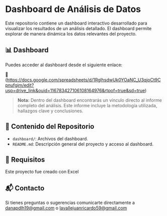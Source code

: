 # Dashboard de Análisis de Datos

Este repositorio contiene un dashboard interactivo desarrollado para visualizar los resultados de un análisis detallado. El dashboard permite explorar de manera dinámica los datos relevantes del proyecto.

## 📊 Dashboard

Puedes acceder al dashboard desde el siguiente enlace:

🔗 (https://docs.google.com/spreadsheets/d/1RglhsdwUk0YOaNC_U3qjoCt9Cpnufgim/edit?usp=drive_link&ouid=116783427106108164976&rtpof=true&sd=true)

> **Nota:** Dentro del dashboard encontrarás un vínculo directo al informe completo del análisis. Este informe incluye la metodología utilizada, hallazgos clave y conclusiones.

## 📁 Contenido del Repositorio

- `dashboard/`: Archivos del dashboard.
- `README.md`: Descripción general del proyecto y acceso al dashboard.

## 📌 Requisitos

Este proyecto fue creado con Excel

## 📬 Contacto

Si tienes preguntas o sugerencias comunicarte directamente a danapdlh19@gmail.com o lavallejuanricardo59@gmail.com

